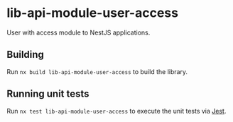 # lib-api-module-user-access

User with access module to NestJS applications.

## Building

Run `nx build lib-api-module-user-access` to build the library.

## Running unit tests

Run `nx test lib-api-module-user-access` to execute the unit tests via [Jest](https://jestjs.io).
